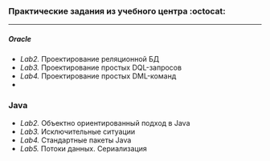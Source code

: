 ### Практические задания из учебного центра :octocat:
----------------------------------------------------------------

##### Oracle

  - _Lab2._ Проектирование реляционной БД
  - _Lab3._ Проектирование простых DQL-запросов 
  - _Lab4._ Проектирование простых DML-команд 
  - 
  
### Java

  - _Lab2._ Объектно ориентированный подход в Java
  - _Lab3._ Исключительные ситуации
  - _Lab4._ Стандартные пакеты Java
  - _Lab5._ Потоки данных. Сериализация
